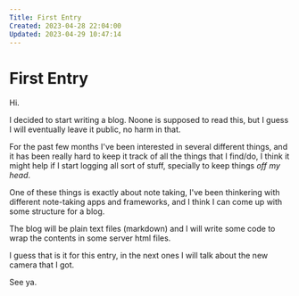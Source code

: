 ```yaml
---
Title: First Entry
Created: 2023-04-28 22:04:00
Updated: 2023-04-29 10:47:14
---
```


# First Entry

Hi.

I decided to start writing a blog. Noone is supposed to read this, but I guess
I will eventually leave it public, no harm in that.

For the past few months I've been interested in several different things, and
it has been really hard to keep it track of all the things that I find/do, I
think it might help if I start logging all sort of stuff, specially to keep
things *off my head*.

One of these things is exactly about note taking, I've been thinkering with
different note-taking apps and frameworks, and I think I can come up with some
structure for a blog.

The blog will be plain text files (markdown) and I will write some code to wrap
the contents in some server html files.

I guess that is it for this entry, in the next ones I will talk about the new
camera that I got.

See ya.
